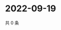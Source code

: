 # 2022-09-19

共 0 条

<!-- BEGIN WEIBO -->
<!-- 最后更新时间 Mon Sep 19 2022 21:39:33 GMT+0800 (China Standard Time) -->

<!-- END WEIBO -->
